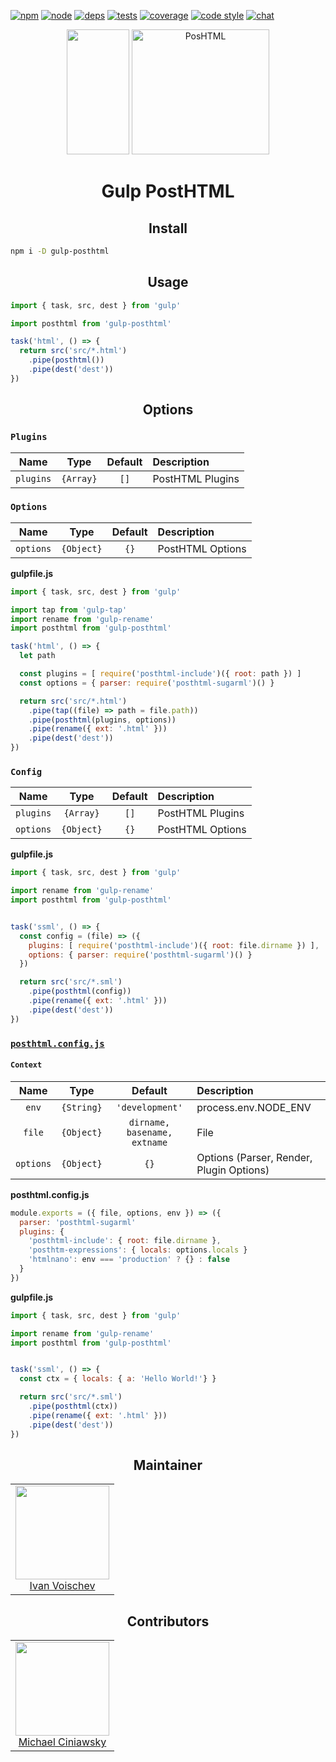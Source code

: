 [![npm][npm]][npm-url]
[![node][node]][node-url]
[![deps][deps]][deps-url]
[![tests][tests]][tests-url]
[![coverage][cover]][cover-url]
[![code style][style]][style-url]
[![chat][chat]][chat-url]

<div align="center">
  <img width="100" height="200" src="https://worldvectorlogo.com/logos/gulp.svg">
  <a href="https://github.com/posthtml/posthtml">
    <img width="220" height="200" title="PosHTML" src="http://posthtml.github.io/posthtml/logo.svg">
  </a>
  <h1>Gulp PostHTML</h1>
</div>

<h2 align="center">Install</h2>

```bash
npm i -D gulp-posthtml
```

<h2 align="center">Usage</h2>

```js
import { task, src, dest } from 'gulp'

import posthtml from 'gulp-posthtml'

task('html', () => {
  return src('src/*.html')
    .pipe(posthtml())
    .pipe(dest('dest'))
})
```

<h2 align="center">Options</h2>

### `Plugins`

|Name|Type|Default|Description|
|:--:|:--:|:-----:|:----------|
|`plugins`|`{Array}`|`[]`|PostHTML Plugins|

### `Options`

|Name|Type|Default|Description|
|:--:|:--:|:-----:|:----------|
|`options`|`{Object}`|`{}`|PostHTML Options|

**gulpfile.js**
```js
import { task, src, dest } from 'gulp'

import tap from 'gulp-tap'
import rename from 'gulp-rename'
import posthtml from 'gulp-posthtml'

task('html', () => {
  let path

  const plugins = [ require('posthtml-include')({ root: path }) ]
  const options = { parser: require('posthtml-sugarml')() }

  return src('src/*.html')
    .pipe(tap((file) => path = file.path))
    .pipe(posthtml(plugins, options))
    .pipe(rename({ ext: '.html' }))
    .pipe(dest('dest'))
})
```

### `Config`

|Name|Type|Default|Description|
|:--:|:--:|:-----:|:----------|
|`plugins`|`{Array}`|`[]`|PostHTML Plugins|
|`options`|`{Object}`|`{}`|PostHTML Options|

**gulpfile.js**
```js
import { task, src, dest } from 'gulp'

import rename from 'gulp-rename'
import posthtml from 'gulp-posthtml'


task('ssml', () => {
  const config = (file) => ({
    plugins: [ require('posthtml-include')({ root: file.dirname }) ],
    options: { parser: require('posthtml-sugarml')() }
  })

  return src('src/*.sml')
    .pipe(posthtml(config))
    .pipe(rename({ ext: '.html' }))
    .pipe(dest('dest'))
})
```

### [`posthtml.config.js`](https://github.com/posthtml/posthtml-load-config)

#### `Context`

|Name|Type|Default|Description|
|:--:|:--:|:-----:|:----------|
|`env`|`{String}`|`'development'`|process.env.NODE_ENV|
|`file`|`{Object}`|`dirname, basename, extname`|File|
|`options`|`{Object}`|`{}`|Options (Parser, Render, Plugin Options)|

**posthtml.config.js**
```js
module.exports = ({ file, options, env }) => ({
  parser: 'posthtml-sugarml'
  plugins: {
    'posthtml-include': { root: file.dirname },
    'posthtm-expressions': { locals: options.locals }
    'htmlnano': env === 'production' ? {} : false
  }
})
```

**gulpfile.js**
```js
import { task, src, dest } from 'gulp'

import rename from 'gulp-rename'
import posthtml from 'gulp-posthtml'


task('ssml', () => {
  const ctx = { locals: { a: 'Hello World!'} }

  return src('src/*.sml')
    .pipe(posthtml(ctx))
    .pipe(rename({ ext: '.html' }))
    .pipe(dest('dest'))
})
```

<h2 align="center">Maintainer</h2>

<table>
  <tbody>
   <tr>
    <td align="center">
      <img width="150" height="150"
      src="https://avatars.githubusercontent.com/u/1510217?v=3&s=150">
      <br />
      <a href="https://github.com/voischev">Ivan Voischev</a>
    </td>
   </tr>
  <tbody>
</table>

<h2 align="center">Contributors</h2>

<table>
  <tbody>
   <tr>
    <td align="center">
      <img width="150" height="150"
      src="https://avatars.githubusercontent.com/u/5419992?v=3&s=150">
      <br />
      <a href="https://github.com/michael-ciniawsky">Michael Ciniawsky</a>
    </td>
   </tr>
  <tbody>
</table>

[npm]: https://img.shields.io/npm/v/gulp-posthtml.svg
[npm-url]: https://npmjs.com/package/gulp-posthtml

[node]: https://img.shields.io/node/v/gulp-posthtml.svg
[node-url]: https://nodejs.org/

[deps]: https://david-dm.org/posthtml/gulp-posthtml.svg
[deps-url]: https://david-dm.org/posthtml/gulp-posthtml

[tests]: http://img.shields.io/travis/posthtml/gulp-posthtml.svg
[tests-url]: https://travis-ci.org/posthtml/gulp-posthtml

[cover]: https://coveralls.io/repos/github/posthtml/gulp-posthtml/badge.svg
[cover-url]: https://coveralls.io/github/posthtml/gulp-posthtml

[style]: https://img.shields.io/badge/code%20style-standard-yellow.svg
[style-url]: http://standardjs.com/

[chat]: https://badges.gitter.im/posthtml/posthtml.svg
[chat-url]: https://gitter.im/posthtml/posthtml

